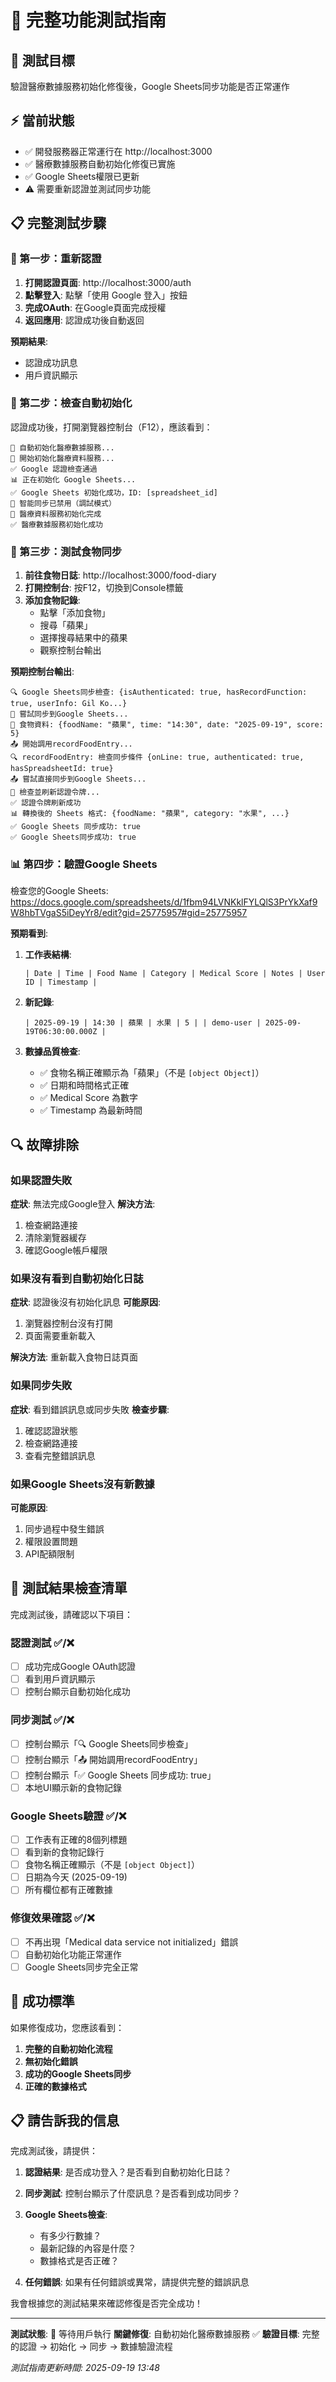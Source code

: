 # 🧪 完整功能測試指南

## 🎯 測試目標
驗證醫療數據服務初始化修復後，Google Sheets同步功能是否正常運作

## ⚡ 當前狀態
- ✅ 開發服務器正常運行在 http://localhost:3000
- ✅ 醫療數據服務自動初始化修復已實施
- ✅ Google Sheets權限已更新
- ⚠️ 需要重新認證並測試同步功能

## 📋 完整測試步驟

### 🔐 第一步：重新認證
1. **打開認證頁面**: http://localhost:3000/auth
2. **點擊登入**: 點擊「使用 Google 登入」按鈕
3. **完成OAuth**: 在Google頁面完成授權
4. **返回應用**: 認證成功後自動返回

**預期結果**:
- 認證成功訊息
- 用戶資訊顯示

### 🚀 第二步：檢查自動初始化
認證成功後，打開瀏覽器控制台（F12），應該看到：

```
🚀 自動初始化醫療數據服務...
🚀 開始初始化醫療資料服務...
✅ Google 認證檢查通過
📊 正在初始化 Google Sheets...
✅ Google Sheets 初始化成功，ID: [spreadsheet_id]
🚫 智能同步已禁用（調試模式）
🎉 醫療資料服務初始化完成
✅ 醫療數據服務初始化成功
```

### 🍎 第三步：測試食物同步
1. **前往食物日誌**: http://localhost:3000/food-diary
2. **打開控制台**: 按F12，切換到Console標籤
3. **添加食物記錄**:
   - 點擊「添加食物」
   - 搜尋「蘋果」
   - 選擇搜尋結果中的蘋果
   - 觀察控制台輸出

**預期控制台輸出**:
```
🔍 Google Sheets同步檢查: {isAuthenticated: true, hasRecordFunction: true, userInfo: Gil Ko...}
🔄 嘗試同步到Google Sheets...
📝 食物資料: {foodName: "蘋果", time: "14:30", date: "2025-09-19", score: 5}
📤 開始調用recordFoodEntry...
🔍 recordFoodEntry: 檢查同步條件 {onLine: true, authenticated: true, hasSpreadsheetId: true}
📤 嘗試直接同步到Google Sheets...
🔑 檢查並刷新認證令牌...
✅ 認證令牌刷新成功
📊 轉換後的 Sheets 格式: {foodName: "蘋果", category: "水果", ...}
✅ Google Sheets 同步成功: true
✅ Google Sheets同步成功: true
```

### 📊 第四步：驗證Google Sheets
檢查您的Google Sheets: https://docs.google.com/spreadsheets/d/1fbm94LVNKklFYLQlS3PrYkXaf9W8hbTVgaS5iDeyYr8/edit?gid=25775957#gid=25775957

**預期看到**:
1. **工作表結構**:
   ```
   | Date | Time | Food Name | Category | Medical Score | Notes | User ID | Timestamp |
   ```

2. **新記錄**:
   ```
   | 2025-09-19 | 14:30 | 蘋果 | 水果 | 5 | | demo-user | 2025-09-19T06:30:00.000Z |
   ```

3. **數據品質檢查**:
   - ✅ 食物名稱正確顯示為「蘋果」（不是 `[object Object]`）
   - ✅ 日期和時間格式正確
   - ✅ Medical Score 為數字
   - ✅ Timestamp 為最新時間

## 🔍 故障排除

### 如果認證失敗
**症狀**: 無法完成Google登入
**解決方法**:
1. 檢查網路連接
2. 清除瀏覽器緩存
3. 確認Google帳戶權限

### 如果沒有看到自動初始化日誌
**症狀**: 認證後沒有初始化訊息
**可能原因**:
1. 瀏覽器控制台沒有打開
2. 頁面需要重新載入

**解決方法**: 重新載入食物日誌頁面

### 如果同步失敗
**症狀**: 看到錯誤訊息或同步失敗
**檢查步驟**:
1. 確認認證狀態
2. 檢查網路連接
3. 查看完整錯誤訊息

### 如果Google Sheets沒有新數據
**可能原因**:
1. 同步過程中發生錯誤
2. 權限設置問題
3. API配額限制

## 📝 測試結果檢查清單

完成測試後，請確認以下項目：

### 認證測試 ✅/❌
- [ ] 成功完成Google OAuth認證
- [ ] 看到用戶資訊顯示
- [ ] 控制台顯示自動初始化成功

### 同步測試 ✅/❌
- [ ] 控制台顯示「🔍 Google Sheets同步檢查」
- [ ] 控制台顯示「📤 開始調用recordFoodEntry」
- [ ] 控制台顯示「✅ Google Sheets 同步成功: true」
- [ ] 本地UI顯示新的食物記錄

### Google Sheets驗證 ✅/❌
- [ ] 工作表有正確的8個列標題
- [ ] 看到新的食物記錄行
- [ ] 食物名稱正確顯示（不是 `[object Object]`）
- [ ] 日期為今天 (2025-09-19)
- [ ] 所有欄位都有正確數據

### 修復效果確認 ✅/❌
- [ ] 不再出現「Medical data service not initialized」錯誤
- [ ] 自動初始化功能正常運作
- [ ] Google Sheets同步完全正常

## 🎯 成功標準

如果修復成功，您應該看到：
1. **完整的自動初始化流程**
2. **無初始化錯誤**
3. **成功的Google Sheets同步**
4. **正確的數據格式**

## 📋 請告訴我的信息

完成測試後，請提供：

1. **認證結果**: 是否成功登入？是否看到自動初始化日誌？

2. **同步測試**: 控制台顯示了什麼訊息？是否看到成功同步？

3. **Google Sheets檢查**:
   - 有多少行數據？
   - 最新記錄的內容是什麼？
   - 數據格式是否正確？

4. **任何錯誤**: 如果有任何錯誤或異常，請提供完整的錯誤訊息

我會根據您的測試結果來確認修復是否完全成功！

---

**測試狀態**: 🔄 等待用戶執行
**關鍵修復**: 自動初始化醫療數據服務 ✅
**驗證目標**: 完整的認證 → 初始化 → 同步 → 數據驗證流程

*測試指南更新時間: 2025-09-19 13:48*